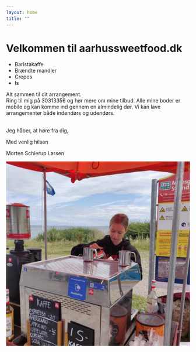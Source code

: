 ```yaml
---
layout: home
title: "" 
---
```

# Velkommen til aarhussweetfood.dk
* Baristakaffe
* Brændte mandler
* Crepes
* Is

Alt sammen til dit arrangement.
<br/>
Ring til mig på 30313356 og hør mere om mine tilbud. Alle mine boder er mobile og kan komme ind gennem en almindelig dør. Vi kan lave arrangementer både indendørs og udendørs. <br/> <br/> 

Jeg håber, at høre fra dig, <br/>

Med venlig hilsen <br/>

Morten Schierup Larsen


![Lækker kaffe](/kaffe.jpg)
